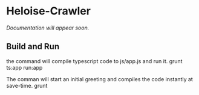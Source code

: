 # Heloise-Crawler

*Documentation will appear soon.*


## Build and Run 

the command will compile typescript code to js/app.js and run it. 
	grunt ts:app run:app 

The comman will start an initial greeting and compiles the code instantly at save-time. 
	grunt 
